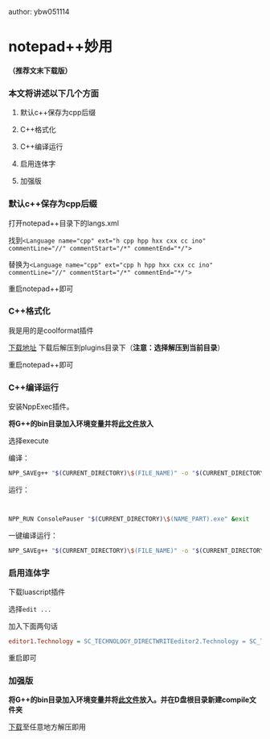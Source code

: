 author: ybw051114
# notepad++妙用

**（推荐文末下载版）**

### 本文将讲述以下几个方面

1.  默认c++保存为cpp后缀
    
2.  C++格式化
    
3.  C++编译运行
    
4.  启用连体字
    
5.  加强版
    

### 默认c++保存为cpp后缀

打开notepad++目录下的langs.xml

找到`<Language name="cpp" ext="h cpp hpp hxx cxx cc ino" commentLine="//" commentStart="/*" commentEnd="*/">`

替换为`<Language name="cpp" ext="cpp h hpp hxx cxx cc ino" commentLine="//" commentStart="/*" commentEnd="*/">`

重启notepad++即可

### C++格式化

我是用的是coolformat插件

[下载地址](http://pan.ybw051114.ml/教程/Coolformat.zip) 下载后解压到plugins目录下（**注意：选择解压到当前目录**）

重启notepad++即可

### C++编译运行

安装NppExec插件。

**将G++的bin目录加入环境变量并将[此文件](http://pan.ybw051114.ml/教程/ConsolePauser.exe)放入**

选择execute

编译：

```bash
NPP_SAVEg++ "$(CURRENT_DIRECTORY)\$(FILE_NAME)" -o "$(CURRENT_DIRECTORY)\$(NAME_PART).exe" if $(EXITCODE) !=0 goto ERROWNPP_CONSOLE 0goto GOOD1 :ERROWNPP_CONSOLE 1:GOOD1
```

运行：

```bash


NPP_RUN ConsolePauser "$(CURRENT_DIRECTORY)\$(NAME_PART).exe" &exit
```

一键编译运行：

```bash
NPP_SAVEg++ "$(CURRENT_DIRECTORY)\$(FILE_NAME)" -o "$(CURRENT_DIRECTORY)\$(NAME_PART).exe"  if $(EXITCODE)==1 goto ERROW if $(EXITCODE)==0 goto GOOD :GOOD NPP_CONSOLE 0NPP_RUN ConsolePauser "$(CURRENT_DIRECTORY)\$(NAME_PART).exe" &exitgoto GOOD1:ERROWNPP_CONSOLE 1:GOOD1


```

### 启用连体字

下载luascript插件

选择`edit ...`

加入下面两句话

```ini
editor1.Technology = SC_TECHNOLOGY_DIRECTWRITEeditor2.Technology = SC_TECHNOLOGY_DIRECTWRITE
```

重启即可

### 加强版

**将G++的bin目录加入环境变量并将[此文件](http://pan.ybw051114.ml/%E6%95%99%E7%A8%8B/ConsolePauser.exe)放入。并在D盘根目录新建compile文件夹**

[下载](http://pan.ybw051114.ml/教程/notepad++.zip)至任意地方解压即用
